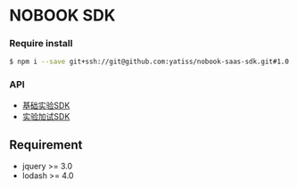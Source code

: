 # NOBOOK SDK
### Require install
```bash
$ npm i --save git+ssh://git@github.com:yatiss/nobook-saas-sdk.git#1.0.27
```

### API
* [基础实验SDK](nobook/lab/README.md)
* [实验加试SDK](nobook/additional/README.md)

## Requirement
* jquery >= 3.0
* lodash >= 4.0